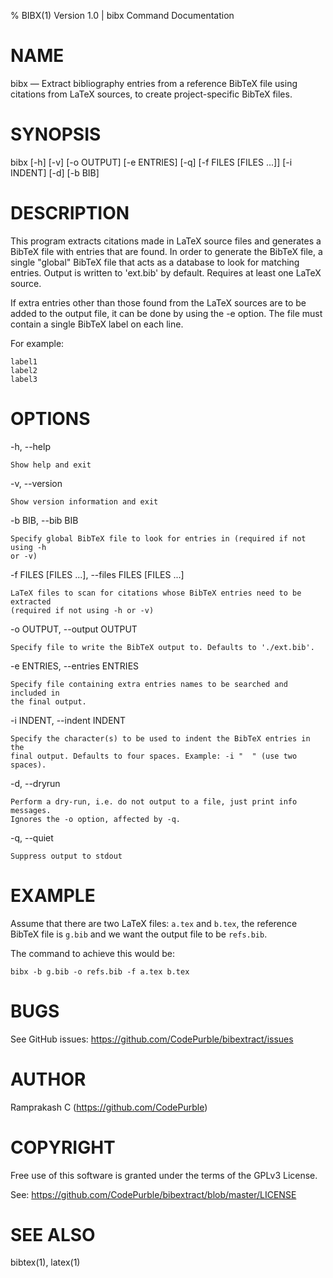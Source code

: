 % BIBX(1) Version 1.0 | bibx Command Documentation

# NAME

bibx — Extract bibliography entries from a reference BibTeX file using
citations from LaTeX sources, to create project-specific BibTeX files.

# SYNOPSIS

bibx \[-h] \[-v] \[-o OUTPUT] \[-e ENTRIES] \[-q] \[-f FILES [FILES ...]] \[-i INDENT] \[-d] \[-b BIB]

# DESCRIPTION

This program extracts citations made in LaTeX source files and generates a
BibTeX file with entries that are found. In order to generate the BibTeX file,
a single "global" BibTeX file that acts as a database to look for matching
entries. Output is written to 'ext.bib' by default. Requires at least one LaTeX
source.

If extra entries other than those found from the LaTeX sources are to be added
to the output file, it can be done by using the -e option. The file
must contain a single BibTeX label on each line.

For example:
```
label1
label2
label3
```

# OPTIONS

-h, \--help

    Show help and exit

-v, \--version

    Show version information and exit

-b BIB, \--bib BIB

    Specify global BibTeX file to look for entries in (required if not using -h
    or -v)

-f FILES [FILES ...], \--files FILES [FILES ...]

    LaTeX files to scan for citations whose BibTeX entries need to be extracted
    (required if not using -h or -v)

-o OUTPUT, \--output OUTPUT

    Specify file to write the BibTeX output to. Defaults to './ext.bib'.

-e ENTRIES, \--entries ENTRIES

    Specify file containing extra entries names to be searched and included in
    the final output.

-i INDENT, \--indent INDENT

    Specify the character(s) to be used to indent the BibTeX entries in the
    final output. Defaults to four spaces. Example: -i "  " (use two spaces).

-d, \--dryrun

    Perform a dry-run, i.e. do not output to a file, just print info messages.
    Ignores the -o option, affected by -q.

-q, \--quiet

    Suppress output to stdout

# EXAMPLE

Assume that there are two LaTeX files: `a.tex` and `b.tex`, the reference
BibTeX file is `g.bib` and we want the output file to be `refs.bib`.

The command to achieve this would be:
```
bibx -b g.bib -o refs.bib -f a.tex b.tex
```

# BUGS

See GitHub issues: https://github.com/CodePurble/bibextract/issues

# AUTHOR

Ramprakash C (https://github.com/CodePurble)

# COPYRIGHT

Free use of this software is granted under the terms of the GPLv3 License.

See: https://github.com/CodePurble/bibextract/blob/master/LICENSE

# SEE ALSO

bibtex(1), latex(1)
